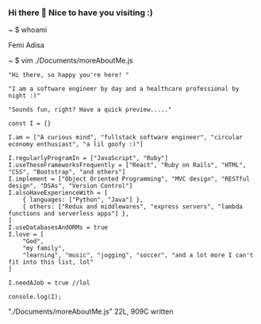 ### Hi there 👋 Nice to have you visiting :)

~ $ whoami

Femi Adisa

~ $ vim ./Documents/moreAboutMe.js

```
"Hi there, so happy you're here! "

"I am a software engineer by day and a healthcare professional by night :)"

"Sounds fun, right? Have a quick preview....."

const I = {}

I.am = ["A curious mind", "fullstack software engineer", "circular economy enthusiast", "a lil goofy :)"]

I.regularlyProgramIn = ["JavaScript", "Ruby"]
I.useTheseFrameworksFrequently = ["React", "Ruby on Rails", "HTML", "CSS", "Bootstrap", "and others"]
I.implement = ["Object Oriented Programming", "MVC design", "RESTful design", "DSAs", "Version Control"]
I.alsoHaveExperienceWith = [
    { languages: ["Python", "Java"] },
    { others: ["Redux and middlewares", "express servers", "lambda functions and serverless apps"] },
]
I.useDatabasesAndORMs = true
I.love = [
    "God",
    "my family",
    "learning", "music", "jogging", "soccer", "and a lot more I can't fit into this list, lol"
]

I.needAJob = true //lol

console.log(I);
```

"./Documents/moreAboutMe.js" 22L, 909C written


<!--
**eCoder321/eCoder321** is a ✨ _special_ ✨ repository because its `README.md` (this file) appears on your GitHub profile.

Here are some ideas to get you started:

- 🔭 I’m currently working on ...
- 🌱 I’m currently learning ...
- 👯 I’m looking to collaborate on ...
- 🤔 I’m looking for help with ...
- 💬 Ask me about ...
- 📫 How to reach me: ...
- 😄 Pronouns: ...
- ⚡ Fun fact: ...
-->
